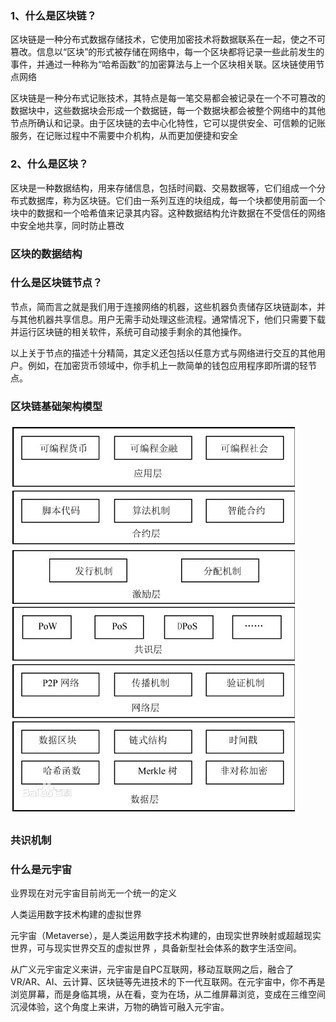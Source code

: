### 1、什么是区块链？
区块链是一种分布式数据存储技术，它使用加密技术将数据联系在一起，使之不可篡改。信息以“区块”的形式被存储在网络中，每一个区块都将记录一些此前发生的事件，并通过一种称为“哈希函数”的加密算法与上一个区块相关联。区块链使用节点网络  

区块链是一种分布式记账技术，其特点是每一笔交易都会被记录在一个不可篡改的数据块中，这些数据块会形成一个数据链，每一个数据块都会被整个网络中的其他节点所确认和记录。由于区块链的去中心化特性，它可以提供安全、可信赖的记账服务，在记账过程中不需要中介机构，从而更加便捷和安全
### 2、什么是区块？
  
  区块是一种数据结构，用来存储信息，包括时间戳、交易数据等，它们组成一个分布式数据库，称为区块链。它们由一系列互连的块组成，每一个块都使用前面一个块中的数据和一个哈希值来记录其内容。这种数据结构允许数据在不受信任的网络中安全地共享，同时防止篡改


### 区块的数据结构


### 什么是区块链节点？
节点，简而言之就是我们用于连接网络的机器，这些机器负责储存区块链副本，并与其他机器共享信息。用户无需手动处理这些流程。通常情况下，他们只需要下载并运行区块链的相关软件，系统可自动接手剩余的其他操作。

以上关于节点的描述十分精简，其定义还包括以任意方式与网络进行交互的其他用户。例如，在加密货币领域中，你手机上一款简单的钱包应用程序即所谓的轻节点。
  

### 区块链基础架构模型

![区块链基础架构模型](../images/区块链基础架构模型.jpg)

### 共识机制

### 什么是元宇宙
  业界现在对元宇宙目前尚无一个统一的定义

  人类运用数字技术构建的虚拟世界
  
  元宇宙（Metaverse），是人类运用数字技术构建的，由现实世界映射或超越现实世界，可与现实世界交互的虚拟世界 ，具备新型社会体系的数字生活空间。

  从广义元宇宙定义来讲，元宇宙是自PC互联网，移动互联网之后，融合了VR/AR、AI、云计算、区块链等先进技术的下一代互联网。在元宇宙中，你不再是浏览屏幕，而是身临其境，从在看，变为在场，从二维屏幕浏览，变成在三维空间沉浸体验，这个角度上来讲，万物的确皆可融入元宇宙。